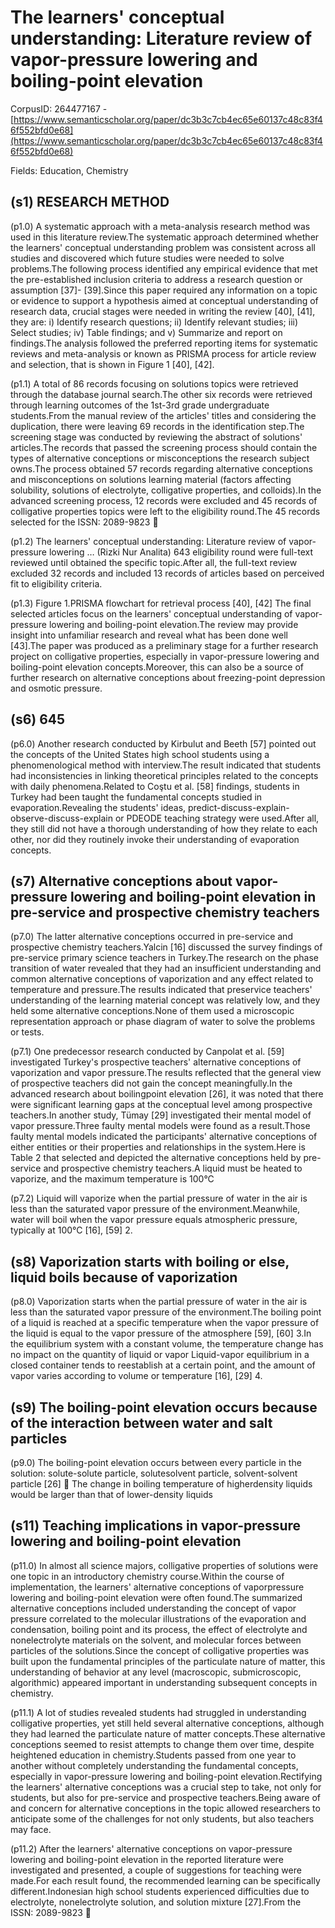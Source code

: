 # The learners' conceptual understanding: Literature review of vapor-pressure lowering and boiling-point elevation

CorpusID: 264477167 - [https://www.semanticscholar.org/paper/dc3b3c7cb4ec65e60137c48c83f46f552bfd0e68](https://www.semanticscholar.org/paper/dc3b3c7cb4ec65e60137c48c83f46f552bfd0e68)

Fields: Education, Chemistry

## (s1) RESEARCH METHOD
(p1.0) A systematic approach with a meta-analysis research method was used in this literature review.The systematic approach determined whether the learners' conceptual understanding problem was consistent across all studies and discovered which future studies were needed to solve problems.The following process identified any empirical evidence that met the pre-established inclusion criteria to address a research question or assumption [37]- [39].Since this paper required any information on a topic or evidence to support a hypothesis aimed at conceptual understanding of research data, crucial stages were needed in writing the review [40], [41], they are: i) Identify research questions; ii) Identify relevant studies; iii) Select studies; iv) Table findings; and v) Summarize and report on findings.The analysis followed the preferred reporting items for systematic reviews and meta-analysis or known as PRISMA process for article review and selection, that is shown in Figure 1 [40], [42].

(p1.1) A total of 86 records focusing on solutions topics were retrieved through the database journal search.The other six records were retrieved through learning outcomes of the 1st-3rd grade undergraduate students.From the manual review of the articles' titles and considering the duplication, there were leaving 69 records in the identification step.The screening stage was conducted by reviewing the abstract of solutions' articles.The records that passed the screening process should contain the types of alternative conceptions or misconceptions the research subject owns.The process obtained 57 records regarding alternative conceptions and misconceptions on solutions learning material (factors affecting solubility, solutions of electrolyte, colligative properties, and colloids).In the advanced screening process, 12 records were excluded and 45 records of colligative properties topics were left to the eligibility round.The 45 records selected for the ISSN: 2089-9823 

(p1.2) The learners' conceptual understanding: Literature review of vapor-pressure lowering … (Rizki Nur Analita) 643 eligibility round were full-text reviewed until obtained the specific topic.After all, the full-text review excluded 32 records and included 13 records of articles based on perceived fit to eligibility criteria.

(p1.3) Figure 1.PRISMA flowchart for retrieval process [40], [42] The final selected articles focus on the learners' conceptual understanding of vapor-pressure lowering and boiling-point elevation.The review may provide insight into unfamiliar research and reveal what has been done well [43].The paper was produced as a preliminary stage for a further research project on colligative properties, especially in vapor-pressure lowering and boiling-point elevation concepts.Moreover, this can also be a source of further research on alternative conceptions about freezing-point depression and osmotic pressure.
## (s6) 645
(p6.0) Another research conducted by Kirbulut and Beeth [57] pointed out the concepts of the United States high school students using a phenomenological method with interview.The result indicated that students had inconsistencies in linking theoretical principles related to the concepts with daily phenomena.Related to Coştu et al. [58] findings, students in Turkey had been taught the fundamental concepts studied in evaporation.Revealing the students' ideas, predict-discuss-explain-observe-discuss-explain or PDEODE teaching strategy were used.After all, they still did not have a thorough understanding of how they relate to each other, nor did they routinely invoke their understanding of evaporation concepts.
## (s7) Alternative conceptions about vapor-pressure lowering and boiling-point elevation in pre-service and prospective chemistry teachers
(p7.0) The latter alternative conceptions occurred in pre-service and prospective chemistry teachers.Yalcin [16] discussed the survey findings of pre-service primary science teachers in Turkey.The research on the phase transition of water revealed that they had an insufficient understanding and common alternative conceptions of vaporization and any effect related to temperature and pressure.The results indicated that preservice teachers' understanding of the learning material concept was relatively low, and they held some alternative conceptions.None of them used a microscopic representation approach or phase diagram of water to solve the problems or tests.

(p7.1) One predecessor research conducted by Canpolat et al. [59] investigated Turkey's prospective teachers' alternative conceptions of vaporization and vapor pressure.The results reflected that the general view of prospective teachers did not gain the concept meaningfully.In the advanced research about boilingpoint elevation [26], it was noted that there were significant learning gaps at the conceptual level among prospective teachers.In another study, Tümay [29] investigated their mental model of vapor pressure.Three faulty mental models were found as a result.Those faulty mental models indicated the participants' alternative conceptions of either entities or their properties and relationships in the system.Here is Table 2 that selected and depicted the alternative conceptions held by pre-service and prospective chemistry teachers.A liquid must be heated to vaporize, and the maximum temperature is 100°C

(p7.2) Liquid will vaporize when the partial pressure of water in the air is less than the saturated vapor pressure of the environment.Meanwhile, water will boil when the vapor pressure equals atmospheric pressure, typically at 100°C [16], [59] 2.
## (s8) Vaporization starts with boiling or else, liquid boils because of vaporization
(p8.0) Vaporization starts when the partial pressure of water in the air is less than the saturated vapor pressure of the environment.The boiling point of a liquid is reached at a specific temperature when the vapor pressure of the liquid is equal to the vapor pressure of the atmosphere [59], [60] 3.In the equilibrium system with a constant volume, the temperature change has no impact on the quantity of liquid or vapor Liquid-vapor equilibrium in a closed container tends to reestablish at a certain point, and the amount of vapor varies according to volume or temperature [16], [29] 4.
## (s9) The boiling-point elevation occurs because of the interaction between water and salt particles
(p9.0) The boiling-point elevation occurs between every particle in the solution: solute-solute particle, solutesolvent particle, solvent-solvent particle [26]  The change in boiling temperature of higherdensity liquids would be larger than that of lower-density liquids
## (s11) Teaching implications in vapor-pressure lowering and boiling-point elevation
(p11.0) In almost all science majors, colligative properties of solutions were one topic in an introductory chemistry course.Within the course of implementation, the learners' alternative conceptions of vaporpressure lowering and boiling-point elevation were often found.The summarized alternative conceptions included understanding the concept of vapor pressure correlated to the molecular illustrations of the evaporation and condensation, boiling point and its process, the effect of electrolyte and nonelectrolyte materials on the solvent, and molecular forces between particles of the solutions.Since the concept of colligative properties was built upon the fundamental principles of the particulate nature of matter, this understanding of behavior at any level (macroscopic, submicroscopic, algorithmic) appeared important in understanding subsequent concepts in chemistry.

(p11.1) A lot of studies revealed students had struggled in understanding colligative properties, yet still held several alternative conceptions, although they had learned the particulate nature of matter concepts.These alternative conceptions seemed to resist attempts to change them over time, despite heightened education in chemistry.Students passed from one year to another without completely understanding the fundamental concepts, especially in vapor-pressure lowering and boiling-point elevation.Rectifying the learners' alternative conceptions was a crucial step to take, not only for students, but also for pre-service and prospective teachers.Being aware of and concern for alternative conceptions in the topic allowed researchers to anticipate some of the challenges for not only students, but also teachers may face.

(p11.2) After the learners' alternative conceptions on vapor-pressure lowering and boiling-point elevation in the reported literature were investigated and presented, a couple of suggestions for teaching were made.For each result found, the recommended learning can be specifically different.Indonesian high school students experienced difficulties due to electrolyte, nonelectrolyte solution, and solution mixture [27].From the ISSN: 2089-9823 
